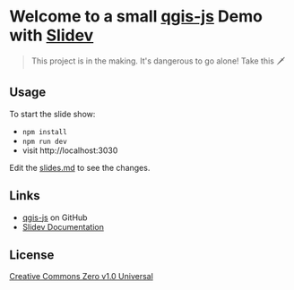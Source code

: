 # Welcome to a small [qgis-js](https://github.com/qgis/qgis-js) Demo with [Slidev](https://github.com/slidevjs/slidev)

> This project is in the making. It's dangerous to go alone! Take this 🗡️

## Usage

To start the slide show:

- `npm install`
- `npm run dev`
- visit http://localhost:3030

Edit the [slides.md](./slides.md) to see the changes.

## Links

- [qgis-js](https://github.com/qgis/qgis-js) on GitHub
- [Slidev Documentation](https://sli.dev/)

## License

[Creative Commons Zero v1.0 Universal](./LICENSE)